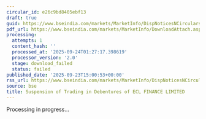 ```yaml
---
circular_id: e26c9bd8405ebf13
draft: true
guid: https://www.bseindia.com/markets/MarketInfo/DispNoticesNCirculars.aspx?Noticeid={AB2EE145-390B-42D6-84AB-85ABAF95B971}&noticeno=20250923-77&dt=09/23/2025&icount=77&totcount=84&flag=0
pdf_url: https://www.bseindia.com/markets/MarketInfo/DownloadAttach.aspx?id=20250923-77&attachedId=
processing:
  attempts: 1
  content_hash: ''
  processed_at: '2025-09-24T01:27:17.398619'
  processor_version: '2.0'
  stage: download_failed
  status: failed
published_date: '2025-09-23T15:00:53+00:00'
rss_url: https://www.bseindia.com/markets/MarketInfo/DispNoticesNCirculars.aspx?Noticeid={AB2EE145-390B-42D6-84AB-85ABAF95B971}&noticeno=20250923-77&dt=09/23/2025&icount=77&totcount=84&flag=0
source: bse
title: Suspension of Trading in Debentures of ECL FINANCE LIMITED
---
```


Processing in progress...